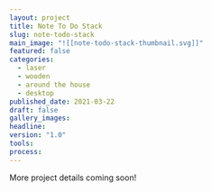 ```yaml
---
layout: project
title: Note To Do Stack
slug: note-todo-stack
main_image: "![[note-todo-stack-thumbnail.svg]]"
featured: false
categories:
  - laser
  - wooden
  - around the house
  - desktop
published_date: 2021-03-22
draft: false
gallery_images: 
headline: 
version: "1.0"
tools:
process:
---
```


More project details coming soon!